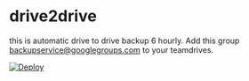 # drive2drive
this is automatic drive to drive backup 6 hourly.
Add this group backupservice@googlegroups.com to your teamdrives.

[![Deploy](https://www.herokucdn.com/deploy/button.svg)](https://dashboard.heroku.com/new?template=https://github.com/modbots/drive2drive)
